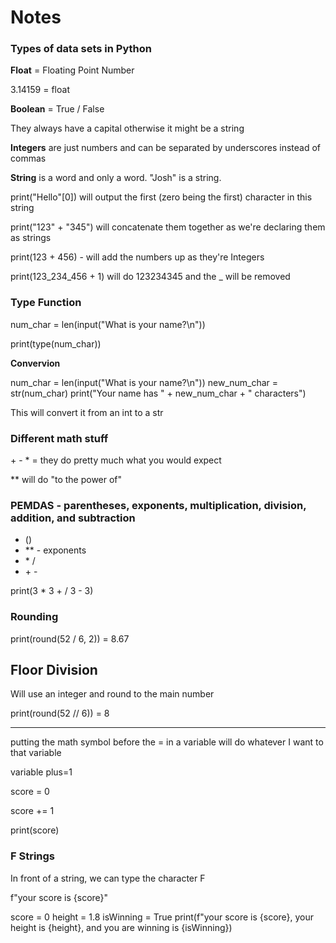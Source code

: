 # Notes

### Types of data sets in Python

**Float** = Floating Point Number

3.14159 = float

**Boolean** = True / False

They always have a capital otherwise it might be a string

**Integers** are just numbers and can be separated by underscores instead of commas

**String** is a word and only a word. "Josh" is a string. 


print("Hello"[0]) will output the first (zero being the first) character in this string

print("123" + "345") will concatenate them together as we're declaring them as strings

print(123 + 456) - will add the numbers up as they're Integers

print(123_234_456 + 1) will do 123234345 and the _ will be removed


### Type Function

num_char = len(input("What is your name?\n"))

print(type(num_char))

**Convervion** 

num_char = len(input("What is your name?\n"))
new_num_char = str(num_char)
print("Your name has " + new_num_char + " characters")

This will convert it from an int to a str

### Different math stuff

\+ - \* = they do pretty much what you would expect

** will do "to the power of"

### PEMDAS - parentheses, exponents, multiplication, division, addition, and subtraction

- \()
- \** - exponents 
- \* /
- \+ -

print(3 * 3 + / 3 - 3)

### Rounding

print(round(52 / 6, 2)) = 8.67

## Floor Division 

Will use an integer and round to the main number

print(round(52 // 6)) = 8


---
putting the math symbol before the = in a variable will do whatever I want to that variable

variable plus=1

score = 0

score += 1

print(score)

### F Strings

In front of a string, we can type the character F 

f"your score is {score}"

score = 0
height = 1.8
isWinning = True
print(f"your score is {score}, your height is {height}, and you are winning is {isWinning})